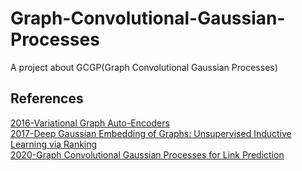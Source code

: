 # Graph-Convolutional-Gaussian-Processes
A project about GCGP(Graph Convolutional Gaussian Processes)
## References  
[2016-Variational Graph Auto-Encoders](https://arxiv.org/abs/1611.07308)  
[2017-Deep Gaussian Embedding of Graphs: Unsupervised Inductive Learning via Ranking](https://arxiv.org/abs/1707.03815)  
[2020-Graph Convolutional Gaussian Processes for Link Prediction](https://arxiv.org/abs/2002.04337)  
